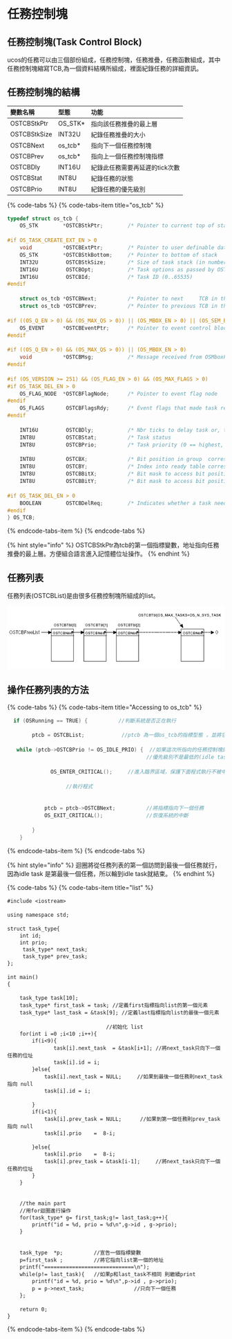 # 任務控制塊

## 任務控制塊\(Task Control Block\)

ucos的任務可以由三個部份組成，任務控制塊，任務推疊，任務函數組成，其中任務控制塊縮寫TCB,為一個資料結構所組成，裡面紀錄任務的詳細資訊。

## 任務控制塊的結構

| 變數名稱 | 型態 | 功能 |
| :--- | :--- | :--- |
| OSTCBStkPtr | OS\_STK\* | 指向該任務推疊的最上層 |
| OSTCBStkSize | INT32U | 紀錄任務推疊的大小 |
| OSTCBNext | os\_tcb\* | 指向下一個任務控制塊 |
| OSTCBPrev | os\_tcb\* | 指向上一個任務控制塊指標 |
| OSTCBDly | INT16U | 紀錄此任務需要再延遲的tick次數 |
| OSTCBStat | INT8U | 紀錄任務的狀態 |
| OSTCBPrio | INT8U | 紀錄任務的優先級別 |

{% code-tabs %}
{% code-tabs-item title="os\_tcb" %}
```c
typedef struct os_tcb {
    OS_STK        *OSTCBStkPtr;        /* Pointer to current top of stack                              */

#if OS_TASK_CREATE_EXT_EN > 0
    void          *OSTCBExtPtr;        /* Pointer to user definable data for TCB extension             */
    OS_STK        *OSTCBStkBottom;     /* Pointer to bottom of stack                                   */
    INT32U         OSTCBStkSize;       /* Size of task stack (in number of stack elements)             */
    INT16U         OSTCBOpt;           /* Task options as passed by OSTaskCreateExt()                  */
    INT16U         OSTCBId;            /* Task ID (0..65535)                                           */
#endif

    struct os_tcb *OSTCBNext;          /* Pointer to next     TCB in the TCB list                      */
    struct os_tcb *OSTCBPrev;          /* Pointer to previous TCB in the TCB list                      */

#if ((OS_Q_EN > 0) && (OS_MAX_QS > 0)) || (OS_MBOX_EN > 0) || (OS_SEM_EN > 0) || (OS_MUTEX_EN > 0)
    OS_EVENT      *OSTCBEventPtr;      /* Pointer to event control block                               */
#endif

#if ((OS_Q_EN > 0) && (OS_MAX_QS > 0)) || (OS_MBOX_EN > 0)
    void          *OSTCBMsg;           /* Message received from OSMboxPost() or OSQPost()              */
#endif

#if (OS_VERSION >= 251) && (OS_FLAG_EN > 0) && (OS_MAX_FLAGS > 0)
#if OS_TASK_DEL_EN > 0
    OS_FLAG_NODE  *OSTCBFlagNode;      /* Pointer to event flag node                                   */
#endif
    OS_FLAGS       OSTCBFlagsRdy;      /* Event flags that made task ready to run                      */
#endif

    INT16U         OSTCBDly;           /* Nbr ticks to delay task or, timeout waiting for event        */
    INT8U          OSTCBStat;          /* Task status                                                  */
    INT8U          OSTCBPrio;          /* Task priority (0 == highest, 63 == lowest)                   */

    INT8U          OSTCBX;             /* Bit position in group  corresponding to task priority (0..7) */
    INT8U          OSTCBY;             /* Index into ready table corresponding to task priority        */
    INT8U          OSTCBBitX;          /* Bit mask to access bit position in ready table               */
    INT8U          OSTCBBitY;          /* Bit mask to access bit position in ready group               */

#if OS_TASK_DEL_EN > 0
    BOOLEAN        OSTCBDelReq;        /* Indicates whether a task needs to delete itself              */
#endif
} OS_TCB;
```
{% endcode-tabs-item %}
{% endcode-tabs %}

{% hint style="info" %}
OSTCBStkPtr為tcb的第一個指標變數，地址指向任務推疊的最上層。方便組合語言進入記憶體位址操作。
{% endhint %}

## 任務列表

任務列表\(OSTCBList\)是由很多任務控制塊所組成的list。

![OSTCBList](../.gitbook/assets/ch03_html_m2e671ed1.png)

## 操作任務列表的方法

{% code-tabs %}
{% code-tabs-item title="Accessing to os\_tcb" %}
```c
  if (OSRunning == TRUE) {          //判斷系統是否正在執行        
  
        ptcb = OSTCBList;            //ptcb 為一個os_tcb的指標型態 ，並將它指向任務列表的第一個任務
        
   while (ptcb->OSTCBPrio != OS_IDLE_PRIO) {  //如果這次所指向的任務控制塊的             
                                             //優先級別不是最低的(idle task)         
            
              OS_ENTER_CRITICAL();     //進入臨界區域，保護下面程式執行不被中斷                                                                              
       
                   //執行程式
       
       
            ptcb = ptcb->OSTCBNext;          //將指標指向下一個任務                  
            OS_EXIT_CRITICAL();              //恢復系統的中斷

        }
    }
```
{% endcode-tabs-item %}
{% endcode-tabs %}

{% hint style="info" %}
迴圈將從任務列表的第一個訪問到最後一個任務就行，因為idle task 是第最後一個任務，所以輪到idle task就結束。
{% endhint %}

{% code-tabs %}
{% code-tabs-item title="list" %}
```text
#include <iostream>

using namespace std;

struct task_type{
    int id;
    int prio;
     task_type* next_task;
     task_type* prev_task;
};

int main()
{

    task_type task[10];
    task_type* first_task = task; //定義first指標指向list的第一個元素
    task_type* last_task = &task[9]; //定義last指標指向list的最後一個元素

                                //初始化 list
    for(int i =0 ;i<10 ;i++){
        if(i<9){
               task[i].next_task  = &task[i+1]; //將next_task只向下一個任務的位址
               task[i].id = i;
        }else{
            task[i].next_task = NULL;     //如果到最後一個任務則next_task指向 null
            task[i].id = i;

        }
        if(i<1){
            task[i].prev_task = NULL;      //如果到第一個任務則prev_task指向 null
            task[i].prio    =  8-i;

        }else{
            task[i].prio    =  8-i;
            task[i].prev_task = &task[i-1];     //將next_task只向下一個任務的位址
        }
    }


    //the main part
    //用for迴圈進行操作
    for(task_type* g= first_task;g!= last_task;g++){
        printf("id = %d, prio = %d\n",g->id , g->prio);
    }


    task_type  *p;          //宣告一個指標變數
    p=first_task ;          //將它指向list第一個的地址
    printf("=============================\n");
    while(p!= last_task){   //如果p和last_task不相同 則繼續print
        printf("id = %d, prio = %d\n",p->id , p->prio);
        p = p->next_task;                //只向下一個任務
    };

    return 0;
}

```
{% endcode-tabs-item %}
{% endcode-tabs %}

